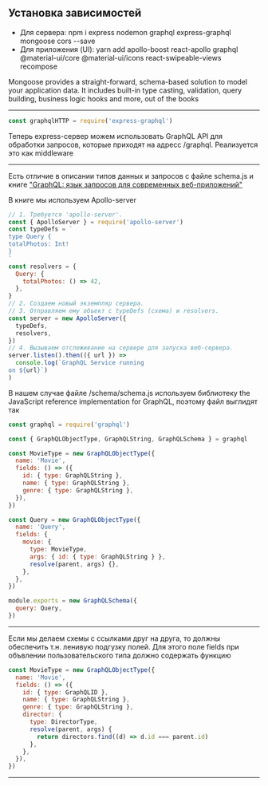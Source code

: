 ## Установка зависимостей

- Для сервера: npm i express nodemon graphql express-graphql mongoose cors --save
- Для приложения (UI): yarn add apollo-boost react-apollo graphql @material-ui/core @material-ui/icons react-swipeable-views recompose

Mongoose provides a straight-forward, schema-based solution to model your application data. It includes built-in type casting, validation, query building, business logic hooks and more, out of the books

---

```js
const graphqlHTTP = require('express-graphql')
```

Теперь express-сервер можем использовать GraphQL API для обработки запросов, которые приходят на адресс /graphql. Реализуется это как middleware

---

Есть отличие в описании типов данных и запросов с файле schema.js и книге ["GraphQL: язык запросов для современных веб-приложений"](https://www.htbook.ru/kompjutery_i_seti/programmirovanie/graphql-yazyk-zaprosov-dlya-sovremennyh-veb-prilozhenij)

В книге мы используем Apollo-server

```js
// 1. Требуется 'apollo-server'.
const { ApolloServer } = require('apollo-server')
const typeDefs = `
type Query {
totalPhotos: Int!
}
`
const resolvers = {
  Query: {
    totalPhotos: () => 42,
  },
}
// 2. Создаем новый экземпляр сервера.
// 3. Отправляем ему объект с typeDefs (схема) и resolvers.
const server = new ApolloServer({
  typeDefs,
  resolvers,
})
// 4. Вызываем отслеживание на сервере для запуска веб-сервера.
server.listen().then(({ url }) =>
  console.log(`GraphQL Service running
on ${url}`)
)
```

В нашем случае файле /schema/schema.js используем библиотеку the JavaScript reference implementation for GraphQL, поэтому файл выглидят так

```js
const graphql = require('graphql')

const { GraphQLObjectType, GraphQLString, GraphQLSchema } = graphql

const MovieType = new GraphQLObjectType({
  name: 'Movie',
  fields: () => ({
    id: { type: GraphQLString },
    name: { type: GraphQLString },
    genre: { type: GraphQLString },
  }),
})

const Query = new GraphQLObjectType({
  name: 'Query',
  fields: {
    movie: {
      type: MovieType,
      args: { id: { type: GraphQLString } },
      resolve(parent, args) {},
    },
  },
})

module.exports = new GraphQLSchema({
  query: Query,
})
```

---

Если мы делаем схемы с ссылками друг на друга, то должны обеспечить т.н. ленивую подгузку полей. Для этого поле fields при объвлении пользовательского типа должно содержать функцию

```js
const MovieType = new GraphQLObjectType({
  name: 'Movie',
  fields: () => ({
    id: { type: GraphQLID },
    name: { type: GraphQLString },
    genre: { type: GraphQLString },
    director: {
      type: DirectorType,
      resolve(parent, args) {
        return directors.find((d) => d.id === parent.id)
      },
    },
  }),
})
```

---
